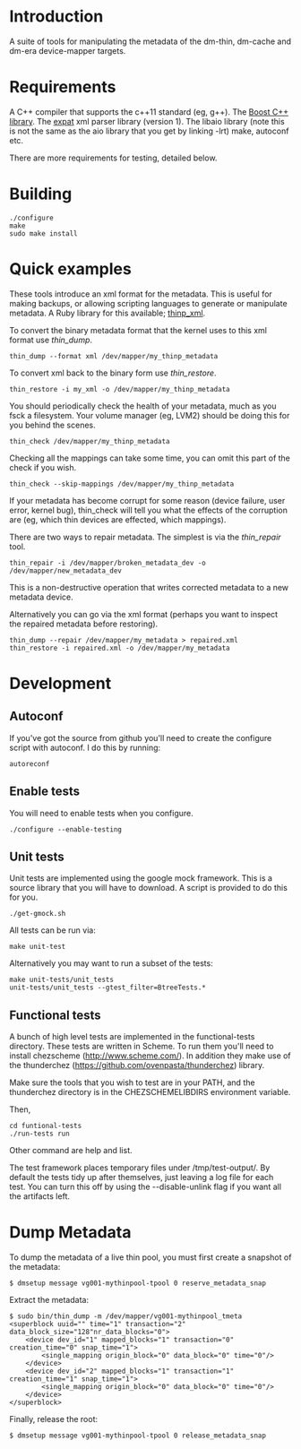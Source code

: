 Introduction
============

A suite of tools for manipulating the metadata of the dm-thin, dm-cache and
dm-era device-mapper targets.

Requirements
============

A C++ compiler that supports the c++11 standard (eg, g++).
The [Boost C++ library](http://www.boost.org/).
The [expat](http://expat.sourceforge.net/) xml parser library (version 1).
The libaio library (note this is not the same as the aio library that you get by linking -lrt)
make, autoconf etc.

There are more requirements for testing, detailed below.

Building
========

    ./configure
    make
    sudo make install

Quick examples
==============

These tools introduce an xml format for the metadata.  This is useful
for making backups, or allowing scripting languages to generate or
manipulate metadata.  A Ruby library for this available;
[thinp_xml](https://rubygems.org/gems/thinp_xml).

To convert the binary metadata format that the kernel uses to this xml
format use _thin\_dump_.

    thin_dump --format xml /dev/mapper/my_thinp_metadata

To convert xml back to the binary form use _thin\_restore_.

    thin_restore -i my_xml -o /dev/mapper/my_thinp_metadata

You should periodically check the health of your metadata, much as you
fsck a filesystem.  Your volume manager (eg, LVM2) should be doing
this for you behind the scenes.

    thin_check /dev/mapper/my_thinp_metadata

Checking all the mappings can take some time, you can omit this part
of the check if you wish.

    thin_check --skip-mappings /dev/mapper/my_thinp_metadata

If your metadata has become corrupt for some reason (device failure,
user error, kernel bug), thin_check will tell you what the effects of
the corruption are (eg, which thin devices are effected, which
mappings).

There are two ways to repair metadata.  The simplest is via the
_thin\_repair_ tool.

    thin_repair -i /dev/mapper/broken_metadata_dev -o /dev/mapper/new_metadata_dev

This is a non-destructive operation that writes corrected metadata to
a new metadata device.

Alternatively you can go via the xml format (perhaps you want to
inspect the repaired metadata before restoring).

    thin_dump --repair /dev/mapper/my_metadata > repaired.xml
    thin_restore -i repaired.xml -o /dev/mapper/my_metadata

Development
===========

Autoconf
--------

If you've got the source from github you'll need to create the
configure script with autoconf.  I do this by running:

    autoreconf

Enable tests
------------

You will need to enable tests when you configure.

    ./configure --enable-testing

Unit tests
----------

Unit tests are implemented using the google mock framework.  This is a
source library that you will have to download.  A script is provided
to do this for you.

    ./get-gmock.sh

All tests can be run via:

    make unit-test

Alternatively you may want to run a subset of the tests:

    make unit-tests/unit_tests
    unit-tests/unit_tests --gtest_filter=BtreeTests.*

Functional tests
----------------

A bunch of high level tests are implemented in the functional-tests directory.
These tests are written in Scheme.  To run them you'll need to install
chezscheme (http://www.scheme.com/).  In addition they make use of the
thunderchez (https://github.com/ovenpasta/thunderchez) library.

Make sure the tools that you wish to test are in your PATH, and the thunderchez
directory is in the CHEZSCHEMELIBDIRS environment variable.

Then,

	cd funtional-tests
	./run-tests run

Other command are help and list.

The test framework places temporary files under /tmp/test-output/.  By default
the tests tidy up after themselves, just leaving a log file for each test.  You
can turn this off by using the --disable-unlink flag if you want all the
artifacts left.

Dump Metadata
=============

To dump the metadata of a live thin pool, you must first create a snapshot of
the metadata:

	$ dmsetup message vg001-mythinpool-tpool 0 reserve_metadata_snap

Extract the metadata:

	$ sudo bin/thin_dump -m /dev/mapper/vg001-mythinpool_tmeta
	<superblock uuid="" time="1" transaction="2" data_block_size="128"nr_data_blocks="0">
	    <device dev_id="1" mapped_blocks="1" transaction="0" creation_time="0" snap_time="1">
	        <single_mapping origin_block="0" data_block="0" time="0"/>
	    </device>
	    <device dev_id="2" mapped_blocks="1" transaction="1" creation_time="1" snap_time="1">
	        <single_mapping origin_block="0" data_block="0" time="0"/>
	    </device>
	</superblock>

Finally, release the root:

	$ dmsetup message vg001-mythinpool-tpool 0 release_metadata_snap
